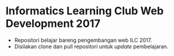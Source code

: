# Informatics Learning Club Web Development 2017
- Repositori belajar bareng pengembangan web ILC 2017.
- Disilakan clone dan pull repositori untuk _update_ pembelajaran.
